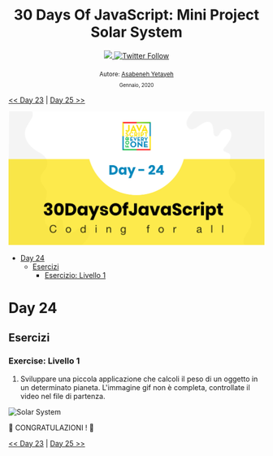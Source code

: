 <div align="center">
  <h1> 30 Days Of JavaScript: Mini Project Solar System</h1>
  <a class="header-badge" target="_blank" href="https://www.linkedin.com/in/asabeneh/">
  <img src="https://img.shields.io/badge/style--5eba00.svg?label=LinkedIn&logo=linkedin&style=social">
  </a>
  <a class="header-badge" target="_blank" href="https://twitter.com/Asabeneh">
  <img alt="Twitter Follow" src="https://img.shields.io/twitter/follow/asabeneh?style=social">
  </a>

<sub>Autore:
<a href="https://www.linkedin.com/in/asabeneh/" target="_blank">Asabeneh Yetayeh</a><br>
<small> Gennaio, 2020</small>
</sub>

</div>

[<< Day 23](../23_Day_Event_listeners/23_day_event_listeners.md) | [Day 25 >>](../25_Day_World_countries_data_visualization_1/25_day_world_countries_data_visualization_1.md)

![Thirty Days Of JavaScript](../../images/banners/day_1_24.png)

- [Day 24](#day-24)
  - [Esercizi](#exercises)
    - [Esercizio: Livello 1](#exercise-level-1)

# Day 24

## Esercizi

### Exercise: Livello 1

1. Sviluppare una piccola applicazione che calcoli il peso di un oggetto in un determinato pianeta. L'immagine gif non è completa, controllate il video nel file di partenza.

![Solar System](../../images/projects/dom_min_project_solar_system_day_4.1.gif)

🎉 CONGRATULAZIONI ! 🎉

[<< Day 23](../23_Day_Event_listeners/23_day_event_listeners.md) | [Day 25 >>](../25_Day_World_countries_data_visualization_1/25_day_world_countries_data_visualization_1.md)


